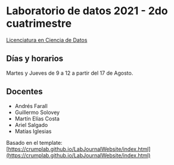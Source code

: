 # Laboratorio de datos 2021 - 2do cuatrimestre


[Licenciatura en Ciencia de Datos](https://https://lcd.exactas.uba.ar/)




## Días y horarios

Martes y Jueves de 9 a 12 a partir del 17 de Agosto.

## Docentes

- Andrés Farall 
- Guillermo Solovey
- Martín Elías Costa
- Ariel Salgado
- Matías Iglesias

Basado en el template:
[https://crumplab.github.io/LabJournalWebsite/index.html](https://crumplab.github.io/LabJournalWebsite/index.html)
